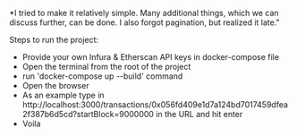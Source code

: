 *I tried to make it relatively simple. Many additional things, which we can discuss further, can be done. I also forgot pagination, but realized it late."

Steps to run the project:

- Provide your own Infura & Etherscan API keys in docker-compose file
- Open the terminal from the root of the project
- run 'docker-compose up --build' command
- Open the browser
- As an example type in http://localhost:3000/transactions/0x056fd409e1d7a124bd7017459dfea2f387b6d5cd?startBlock=9000000 in the URL and hit enter 
- Voila
